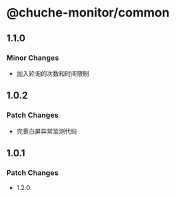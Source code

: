 # @chuche-monitor/common

## 1.1.0

### Minor Changes

- 加入轮询的次数和时间限制

## 1.0.2

### Patch Changes

- 完善白屏异常监测代码

## 1.0.1

### Patch Changes

- 1.2.0
